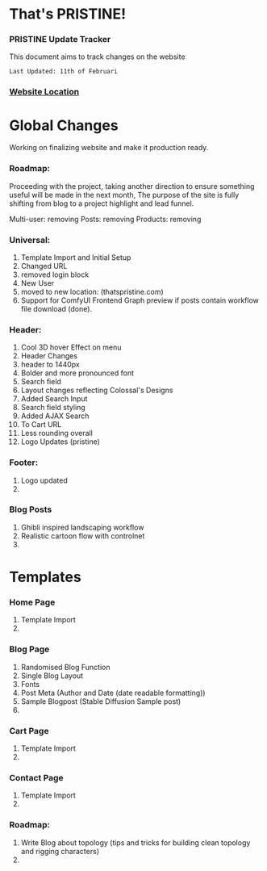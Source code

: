 # That's PRISTINE!

### PRISTINE Update Tracker

This document aims to track changes on the website

`Last Updated: 11th of Februari`

### [Website Location](https://thatspristine.com "Track Changes")

# Global Changes

Working on finalizing website and make it production ready.

### Roadmap:

Proceeding with the project, taking another direction to ensure something useful will be made in the next month, The purpose of the site is fully shifting from blog to a project highlight and lead funnel.

Multi-user: removing
Posts: removing
Products: removing

### Universal:

1. Template Import and Initial Setup
2. Changed URL
3. removed login block
4. New User
5. moved to new location: (thatspristine.com)
6. Support for ComfyUI Frontend Graph preview if posts contain workflow file download (done).

### Header:

1. Cool 3D hover Effect on menu
2. Header Changes
3. header to 1440px
4. Bolder and more pronounced font
5. Search field
6. Layout changes reflecting Colossal's Designs
7. Added Search Input
8. Search field styling
9. Added AJAX Search
10. To Cart URL
11. Less rounding overall
12. Logo Updates (pristine)

### Footer:
1. Logo updated
2. 

### Blog Posts

1. Ghibli inspired landscaping workflow
2. Realistic cartoon flow with controlnet
3.

# Templates

### Home Page

1. Template Import
2.

### Blog Page

1. Randomised Blog Function
2. Single Blog Layout
3. Fonts
4. Post Meta (Author and Date (date readable formatting))
5. Sample Blogpost (Stable Diffusion Sample post)
6. 


### Cart Page

1. Template Import
2.

### Contact Page

1. Template Import
2. 

### Roadmap:
1. Write Blog about topology (tips and tricks for building clean topology and rigging characters)
2. 

